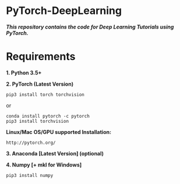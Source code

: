 # PyTorch-DeepLearning

***This repository contains the code for Deep Learning Tutorials using PyTorch.***

# Requirements

**1. Python 3.5+**

**2. PyTorch (Latest Version)**
```
pip3 install torch torchvision
```

or 

```
conda install pytorch -c pytorch
pip3 install torchvision
```

**Linux/Mac OS/GPU supported Installation:**
```
http://pytorch.org/
```

**3. Anaconda [Latest Version] (optional)**

**4. Numpy [+ mkl for Windows]**
```
pip3 install numpy
```
